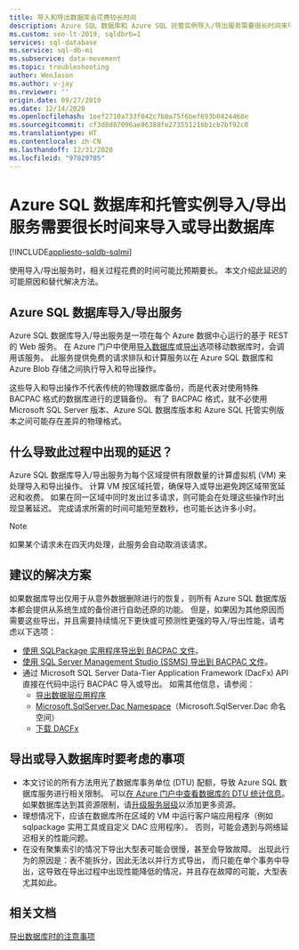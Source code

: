 ```yaml
---
title: 导入和导出数据库会花费较长时间
description: Azure SQL 数据库和 Azure SQL 托管实例导入/导出服务需要很长时间来导入或导出数据库
ms.custom: seo-lt-2019, sqldbrb=1
services: sql-database
ms.service: sql-db-mi
ms.subservice: data-movement
ms.topic: troubleshooting
author: WenJason
ms.author: v-jay
ms.reviewer: ''
origin.date: 09/27/2019
ms.date: 12/14/2020
ms.openlocfilehash: 1eef2710a733f042c7b0a75f6bef693b0424468e
ms.sourcegitcommit: cf3d8d87096ae96388fe273551216b1cb7bf92c0
ms.translationtype: HT
ms.contentlocale: zh-CN
ms.lasthandoff: 12/31/2020
ms.locfileid: "97829705"
---
```

# <a name="azure-sql-database-and-managed-instance-importexport-service-takes-a-long-time-to-import-or-export-a-database"></a>Azure SQL 数据库和托管实例导入/导出服务需要很长时间来导入或导出数据库

[!INCLUDE[appliesto-sqldb-sqlmi](../includes/appliesto-sqldb-sqlmi.md)]

使用导入/导出服务时，相关过程花费的时间可能比预期要长。 本文介绍此延迟的可能原因和替代解决方法。

## <a name="azure-sql-database-importexport-service"></a>Azure SQL 数据库导入/导出服务

Azure SQL 数据库导入/导出服务是一项在每个 Azure 数据中心运行的基于 REST 的 Web 服务。 在 Azure 门户中使用[导入数据库](database-import.md#using-azure-portal)或[导出](./database-import.md#using-azure-portal)选项移动数据库时，会调用该服务。 此服务提供免费的请求排队和计算服务以在 Azure SQL 数据库和 Azure Blob 存储之间执行导入和导出操作。

这些导入和导出操作不代表传统的物理数据库备份，而是代表对使用特殊 BACPAC 格式的数据库进行的逻辑备份。 有了 BACPAC 格式，就不必使用 Microsoft SQL Server 版本、Azure SQL 数据库版本和 Azure SQL 托管实例版本之间可能存在差异的物理格式。

## <a name="what-causes-delays-in-the-process"></a>什么导致此过程中出现的延迟？

Azure SQL 数据库导入/导出服务为每个区域提供有限数量的计算虚拟机 (VM) 来处理导入和导出操作。 计算 VM 按区域托管，确保导入或导出避免跨区域带宽延迟和收费。 如果在同一区域中同时发出过多请求，则可能会在处理这些操作时出现显著延迟。 完成请求所需的时间可能短至数秒，也可能长达许多小时。

> [!NOTE]
> 如果某个请求未在四天内处理，此服务会自动取消该请求。

## <a name="recommended-solutions"></a>建议的解决方案

如果数据库导出仅用于从意外数据删除进行的恢复，则所有 Azure SQL 数据库版本都会提供从系统生成的备份进行自助还原的功能。 但是，如果因为其他原因而需要这些导出，并且需要持续情况下更快或可预测性更强的导入/导出性能，请考虑以下选项：

* [使用 SQLPackage 实用程序导出到 BACPAC 文件](./database-export.md#sqlpackage-utility)。
* [使用 SQL Server Management Studio (SSMS) 导出到 BACPAC 文件](./database-export.md#sql-server-management-studio-ssms)。
* 通过 Microsoft SQL Server Data-Tier Application Framework (DacFx) API 直接在代码中运行 BACPAC 导入或导出。 如需其他信息，请参阅：
  * [导出数据层应用程序](https://docs.microsoft.com/sql/relational-databases/data-tier-applications/export-a-data-tier-application)
  * [Microsoft.SqlServer.Dac Namespace](https://docs.microsoft.com/dotnet/api/microsoft.sqlserver.dac)（Microsoft.SqlServer.Dac 命名空间）
  * [下载 DACFx](https://www.microsoft.com/download/details.aspx?id=55713)

## <a name="things-to-consider-when-you-export-or-import-a-database"></a>导出或导入数据库时要考虑的事项

* 本文讨论的所有方法用光了数据库事务单位 (DTU) 配额，导致 Azure SQL 数据库服务进行相关限制。 可以[在 Azure 门户中查看数据库的 DTU 统计信息](./monitor-tune-overview.md#azure-sql-database-and-azure-sql-managed-instance-resource-monitoring)。 如果数据库达到其资源限制，请[升级服务层级](./scale-resources.md)以添加更多资源。
* 理想情况下，应该在数据库所在区域的 VM 中运行客户端应用程序（例如 sqlpackage 实用工具或自定义 DAC 应用程序）。 否则，可能会遇到与网络延迟相关的性能问题。
* 在没有聚集索引的情况下导出大型表可能会很慢，甚至会导致故障。 出现此行为的原因是：表不能拆分，因此无法以并行方式导出， 而只能在单个事务中导出，这导致在导出过程中出现性能降低的情况，并且存在故障的可能，大型表尤其如此。


## <a name="related-documents"></a>相关文档

[导出数据库时的注意事项](./database-export.md#considerations)